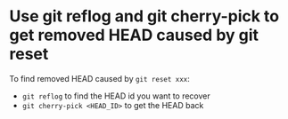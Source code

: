
# Use git reflog and git cherry-pick to get removed HEAD caused by git reset

To find removed HEAD caused by `git reset xxx`:

* `git reflog` to find the HEAD id you want to recover
* `git cherry-pick <HEAD_ID>` to get the HEAD back